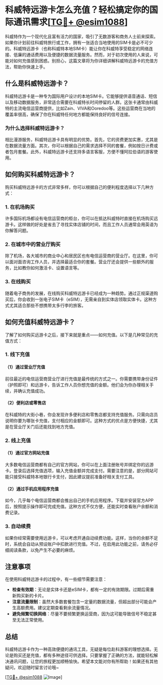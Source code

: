 # 科威特远游卡怎么充值？轻松搞定你的国际通讯需求[[TG💪+ @esim1088](https://t.me/s/esim1088)]

科威特作为一个现代化且富有活力的国家，吸引了无数游客和商务人士前来探索。如果你计划前往科威特旅行或工作，拥有一张适合当地使用的SIM卡是必不可少的。科威特远游卡（也称科威特本地SIM卡）能让你在科威特享受稳定的网络连接、低廉的通话费用以及便捷的数据流量服务。然而，对于初次使用的人来说，可能对如何充值感到困惑。别担心，这篇文章将为你详细讲解科威特远游卡的充值方法，帮助你快速上手。

## 什么是科威特远游卡？

科威特远游卡是一种专为国际用户设计的本地SIM卡。它能够提供语音通话、短信以及移动数据服务，非常适合需要在科威特长时间停留的人群。这张卡通常由科威特的主流电信运营商提供，比如Zain、VIVA和Ooredoo等。这些运营商在当地的覆盖率很高，确保了你在科威特任何地方都能保持良好的信号连接。

### 为什么选择科威特远游卡？

相比漫游服务，科威特远游卡具有明显的优势。首先，它的资费更加实惠，尤其是在数据流量方面。其次，你可以根据自己的需求选择不同的套餐，例如按日计费或者包月套餐。此外，科威特远游卡还支持多语言客服，方便不懂阿拉伯语的游客使用。

## 如何购买科威特远游卡？

购买科威特远游卡的方式非常多样，你可以根据自己的便利程度选择以下几种方式：

### 1. 在机场购买

许多国际机场都设有电信运营商的柜台，你可以在抵达科威特时直接在机场购买远游卡。这样做的好处是省去了寻找实体店铺的时间，而且工作人员通常会用英语为你解答问题。

### 2. 在城市中的营业厅购买

除了机场，各大城市的商业中心和居民区也有电信运营商的营业厅。在这里，你可以面对面咨询工作人员，并选择最适合你的套餐。营业厅还会提供一些额外的服务，比如教你如何激活卡、设置语言等。

### 3. 在线购买

随着电子商务的发展，在线购买科威特远游卡已经成为一种趋势。通过正规渠道购买后，你会收到一张电子SIM卡（eSIM），无需亲自到实体店领取实体卡。这种方式尤其适合那些不想携带太多行李的旅客。

## 如何充值科威特远游卡？

了解了如何购买远游卡之后，接下来就是重点——如何充值。以下是几种常见的充值方式：

### 1. 线下充值

#### （1）通过营业厅充值

前往最近的电信运营商营业厅进行充值是最传统的方式之一。你需要携带身份证件（护照即可）和远游卡，告诉工作人员你想充值的金额。他们会为你办理相关手续，并确认充值成功。

#### （2）便利店或零售店

在科威特的大街小巷，你会发现许多便利店和零售店都支持充值服务。只需向店员说明你要为哪张卡充值，支付相应的金额即可。这种方式的优点是方便快捷，尤其是在营业厅关门后还能找到地方充值。

### 2. 线上充值

#### （1）通过官方网站充值

大多数电信运营商都有自己的官方网站，你可以在上面注册账号并绑定你的远游卡。登录后选择充值选项，输入充值金额并完成支付。需要注意的是，部分网站可能只接受科威特本地银行卡支付，因此建议提前准备好相关支付工具。

#### （2）通过手机应用程序充值

如今，几乎每个电信运营商都会推出自己的手机应用程序。下载并安装官方APP后，按照提示操作即可完成充值。这种方式不仅方便，还能实时查看账户余额和消费记录。

### 3. 自动续费

如果你经常需要使用远游卡，可以考虑开通自动续费功能。这样，当你的余额不足时，系统会自动从预设账户中扣款进行充值。不过，在启用此功能之前，请务必仔细阅读条款，以免产生不必要的麻烦。

## 注意事项

在使用科威特远游卡的过程中，有一些细节需要注意：

- **检查有效期**：无论是实体卡还是eSIM卡，都有一定的有效期限。过期后需重新购买新的卡片。
- **注意流量限制**：虽然大多数套餐包含一定量的数据流量，但超出部分可能会产生高额费用。建议定期查看剩余流量情况。
- **避免频繁切换网络**：尽量不要频繁更换运营商，因为这可能导致信号不稳定甚至无法正常使用。

## 总结

科威特远游卡作为一种高效便捷的通讯工具，无疑是每位赴科游客的理想选择。无论是购买还是充值，都有多种途径可供选择。只要掌握了正确的方法，就能轻松解决通讯问题，让您的旅程更加顺畅愉快。希望本文能对你有所帮助！如果还有其他疑问，欢迎随时留言讨论哦~

[[TG💪+ @esim1088](https://t.me/s/esim1088) ![Image](https://i.postimg.cc/4NQfJmqS/Snipaste-2025-05-13-00-14-12.png)]